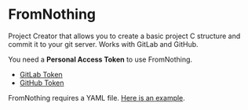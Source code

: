 # FromNothing

Project Creator that allows you to create a basic project C structure and commit it to your git server. Works with GitLab and GitHub.  


You need a **Personal Access Token** to use FromNothing. 
- [GitLab Token](https://docs.gitlab.com/ee/user/profile/personal_access_tokens.html)
- [GitHub Token](https://docs.github.com/en/github/authenticating-to-github/keeping-your-account-and-data-secure/creating-a-personal-access-token)


FromNothing requires a YAML file. [Here is an example](https://github.com/daleonpz/FromNothing/blob/master/example.yml).
